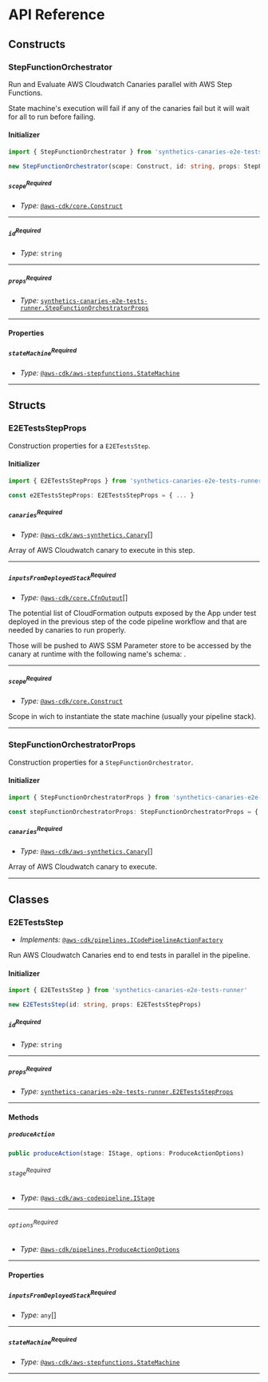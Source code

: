 # API Reference <a name="API Reference"></a>

## Constructs <a name="Constructs"></a>

### StepFunctionOrchestrator <a name="synthetics-canaries-e2e-tests-runner.StepFunctionOrchestrator"></a>

Run and Evaluate AWS Cloudwatch Canaries parallel with AWS Step Functions.

State machine's execution will fail if any of the canaries fail but it will wait for all to run before failing.

#### Initializer <a name="synthetics-canaries-e2e-tests-runner.StepFunctionOrchestrator.Initializer"></a>

```typescript
import { StepFunctionOrchestrator } from 'synthetics-canaries-e2e-tests-runner'

new StepFunctionOrchestrator(scope: Construct, id: string, props: StepFunctionOrchestratorProps)
```

##### `scope`<sup>Required</sup> <a name="synthetics-canaries-e2e-tests-runner.StepFunctionOrchestrator.parameter.scope"></a>

- *Type:* [`@aws-cdk/core.Construct`](#@aws-cdk/core.Construct)

---

##### `id`<sup>Required</sup> <a name="synthetics-canaries-e2e-tests-runner.StepFunctionOrchestrator.parameter.id"></a>

- *Type:* `string`

---

##### `props`<sup>Required</sup> <a name="synthetics-canaries-e2e-tests-runner.StepFunctionOrchestrator.parameter.props"></a>

- *Type:* [`synthetics-canaries-e2e-tests-runner.StepFunctionOrchestratorProps`](#synthetics-canaries-e2e-tests-runner.StepFunctionOrchestratorProps)

---



#### Properties <a name="Properties"></a>

##### `stateMachine`<sup>Required</sup> <a name="synthetics-canaries-e2e-tests-runner.StepFunctionOrchestrator.property.stateMachine"></a>

- *Type:* [`@aws-cdk/aws-stepfunctions.StateMachine`](#@aws-cdk/aws-stepfunctions.StateMachine)

---


## Structs <a name="Structs"></a>

### E2ETestsStepProps <a name="synthetics-canaries-e2e-tests-runner.E2ETestsStepProps"></a>

Construction properties for a `E2ETestsStep`.

#### Initializer <a name="[object Object].Initializer"></a>

```typescript
import { E2ETestsStepProps } from 'synthetics-canaries-e2e-tests-runner'

const e2ETestsStepProps: E2ETestsStepProps = { ... }
```

##### `canaries`<sup>Required</sup> <a name="synthetics-canaries-e2e-tests-runner.E2ETestsStepProps.property.canaries"></a>

- *Type:* [`@aws-cdk/aws-synthetics.Canary`](#@aws-cdk/aws-synthetics.Canary)[]

Array of AWS Cloudwatch canary to execute in this step.

---

##### `inputsFromDeployedStack`<sup>Required</sup> <a name="synthetics-canaries-e2e-tests-runner.E2ETestsStepProps.property.inputsFromDeployedStack"></a>

- *Type:* [`@aws-cdk/core.CfnOutput`](#@aws-cdk/core.CfnOutput)[]

The potential list of CloudFormation outputs exposed by the App under test deployed in the previous step of the code pipeline workflow and that are needed by canaries to run properly.

Those will be pushed to AWS SSM Parameter store to be accessed by the canary at runtime
  with the following name's schema: <Stack Name>.<Output name>

---

##### `scope`<sup>Required</sup> <a name="synthetics-canaries-e2e-tests-runner.E2ETestsStepProps.property.scope"></a>

- *Type:* [`@aws-cdk/core.Construct`](#@aws-cdk/core.Construct)

Scope in wich to instantiate the state machine (usually your pipeline stack).

---

### StepFunctionOrchestratorProps <a name="synthetics-canaries-e2e-tests-runner.StepFunctionOrchestratorProps"></a>

Construction properties for a `StepFunctionOrchestrator`.

#### Initializer <a name="[object Object].Initializer"></a>

```typescript
import { StepFunctionOrchestratorProps } from 'synthetics-canaries-e2e-tests-runner'

const stepFunctionOrchestratorProps: StepFunctionOrchestratorProps = { ... }
```

##### `canaries`<sup>Required</sup> <a name="synthetics-canaries-e2e-tests-runner.StepFunctionOrchestratorProps.property.canaries"></a>

- *Type:* [`@aws-cdk/aws-synthetics.Canary`](#@aws-cdk/aws-synthetics.Canary)[]

Array of AWS Cloudwatch canary to execute.

---

## Classes <a name="Classes"></a>

### E2ETestsStep <a name="synthetics-canaries-e2e-tests-runner.E2ETestsStep"></a>

- *Implements:* [`@aws-cdk/pipelines.ICodePipelineActionFactory`](#@aws-cdk/pipelines.ICodePipelineActionFactory)

Run AWS Cloudwatch Canaries end to end tests in parallel in the pipeline.

#### Initializer <a name="synthetics-canaries-e2e-tests-runner.E2ETestsStep.Initializer"></a>

```typescript
import { E2ETestsStep } from 'synthetics-canaries-e2e-tests-runner'

new E2ETestsStep(id: string, props: E2ETestsStepProps)
```

##### `id`<sup>Required</sup> <a name="synthetics-canaries-e2e-tests-runner.E2ETestsStep.parameter.id"></a>

- *Type:* `string`

---

##### `props`<sup>Required</sup> <a name="synthetics-canaries-e2e-tests-runner.E2ETestsStep.parameter.props"></a>

- *Type:* [`synthetics-canaries-e2e-tests-runner.E2ETestsStepProps`](#synthetics-canaries-e2e-tests-runner.E2ETestsStepProps)

---

#### Methods <a name="Methods"></a>

##### `produceAction` <a name="synthetics-canaries-e2e-tests-runner.E2ETestsStep.produceAction"></a>

```typescript
public produceAction(stage: IStage, options: ProduceActionOptions)
```

###### `stage`<sup>Required</sup> <a name="synthetics-canaries-e2e-tests-runner.E2ETestsStep.parameter.stage"></a>

- *Type:* [`@aws-cdk/aws-codepipeline.IStage`](#@aws-cdk/aws-codepipeline.IStage)

---

###### `options`<sup>Required</sup> <a name="synthetics-canaries-e2e-tests-runner.E2ETestsStep.parameter.options"></a>

- *Type:* [`@aws-cdk/pipelines.ProduceActionOptions`](#@aws-cdk/pipelines.ProduceActionOptions)

---


#### Properties <a name="Properties"></a>

##### `inputsFromDeployedStack`<sup>Required</sup> <a name="synthetics-canaries-e2e-tests-runner.E2ETestsStep.property.inputsFromDeployedStack"></a>

- *Type:* `any`[]

---

##### `stateMachine`<sup>Required</sup> <a name="synthetics-canaries-e2e-tests-runner.E2ETestsStep.property.stateMachine"></a>

- *Type:* [`@aws-cdk/aws-stepfunctions.StateMachine`](#@aws-cdk/aws-stepfunctions.StateMachine)

---



